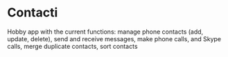 # Contacti
Hobby app with the current functions: manage phone contacts (add, update, delete), send and receive messages, make phone calls, and Skype calls, merge duplicate contacts, sort contacts
